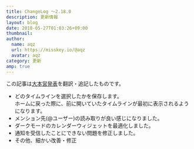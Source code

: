 ```yaml
---
title: ChangeLog ～2.18.0
description: 更新情報
layout: blog
date: 2018-05-27T01:03:26+09:00
thumbnail: 
author:
  name: aqz
  url: https://misskey.io/@aqz
  avatar: aqz
category: 更新
amp: true
---
```

この記事は[大本営発表](https://misskey.xyz/notes/5b0980ca60910b14ddc55f8a)を翻訳・追記したものです。  

* どのタイムラインを選択したかを保存します。  
  ホームに戻った際に、前に開いていたタイムラインが最初に表示されるようになります。
* メンション先(@ユーザー)の読み取りが良い感じになりました。
* ダークモードのカレンダーウィジェットを最適化しました。
* 通知を受信したことにできない問題を修正しました。
* その他、細かい改善・修正